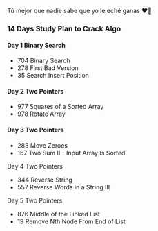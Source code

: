 Tú mejor que nadie sabe que yo le eché ganas ❤️‍🔥


### 14 Days Study Plan to Crack Algo

#### Day 1 Binary Search
- 704 Binary Search
- 278 First Bad Version
- 35 Search Insert Position

#### Day 2 Two Pointers
- 977 Squares of a Sorted Array
- 978 Rotate Array

#### Day 3 Two Pointers
- 283 Move Zeroes
- 167 Two Sum II - Input Array Is Sorted

Day 4 Two Pointers
- 344 Reverse String
- 557 Reverse Words in a String III

Day 5 Two Pointers
- 876 Middle of the Linked List
- 19 Remove Nth Node From End of List


<!-- ### 2 Weeks Study Plan to Tackle DS

#### Day 1 Array
- 217 Contains Duplicate
- 53 Maximum Subarray -->